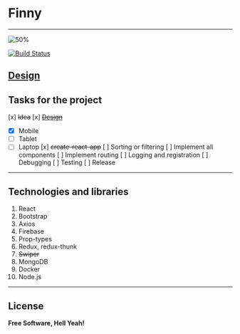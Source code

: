 # Finny

---
![50%](https://progress-bar.dev/50)

[![Build Status](https://app.travis-ci.com/happy436/Finny.svg?branch=main)](https://app.travis-ci.com/happy436/Finny)

[Design](https://www.figma.com/file/2Q2l4hS8YAuVbrewjkXODJ/Finance-App?node-id=0%3A1)
---

## Tasks for the project

[x] ~~Idea~~
[x] ~~[Design](https://www.figma.com/file/2Q2l4hS8YAuVbrewjkXODJ/Finance-App?node-id=0%3A1)~~
- [x] Mobile
- [ ] Tablet
- [ ] Laptop
[x] ~~create-react-app~~
[ ] Sorting or filtering
[ ] Implement all components
[ ] Implement routing
[ ] Logging and registration
[ ] Debugging
[ ] Testing
[ ] Release

---

## Technologies and libraries

1. React
2. Bootstrap
3. Axios
4. Firebase
5. Prop-types
6. Redux, redux-thunk
7. ~~Swiper~~
8. MongoDB
9. Docker
10. Node.js

---

## License

**Free Software, Hell Yeah!**